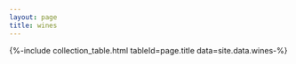 ```yaml
---
layout: page
title: wines
---
```


{%-include collection_table.html tableId=page.title data=site.data.wines-%}
